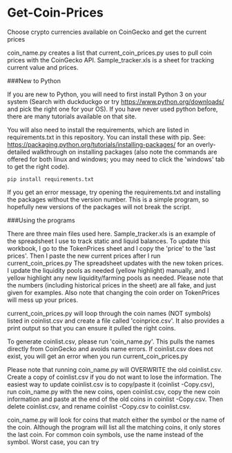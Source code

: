 # Get-Coin-Prices
Choose crypto currencies available on CoinGecko and get the current prices


coin_name.py creates a list that current_coin_prices.py uses to pull coin prices with the CoinGecko API. Sample_tracker.xls is a sheet for tracking current value and prices.

###New to Python

If you are new to Python, you will need to first install Python 3 on your system (Search with duckduckgo or try https://www.python.org/downloads/ and pick the right one for your OS). If you have never used python before, there are many tutorials available on that site.

You will also need to install the requirements, which are listed in requirements.txt in this repository. You can install these with pip. See: https://packaging.python.org/tutorials/installing-packages/ for an overly-detailed walkthrough on installing packages (also note the commands are offered for both linux and windows; you may need to click the 'windows' tab to get the right code).

```pip install requirements.txt```

If you get an error message, try opening the requirements.txt and installing the packages without the version number. This is a simple program, so hopefully new versions of the packages will not break the script.


###Using the programs

There are three main files used here. Sample_tracker.xls is an example of the spreadsheet I use to track static and liquid balances. To update this workbook, I go to the TokenPrices sheet and I copy the 'price' to the 'last prices'. Then I paste the new current prices after I run current_coin_prices.py The spreadsheet updates with the new token prices. I update the liquidity pools as needed (yellow highlight) manually, and I yellow highlight any new liquidity/farming pools as needed. Please note that the numbers (including historical prices in the sheet) are all fake, and just given for examples. Also note that changing the coin order on TokenPrices will mess up your prices.

current_coin_prices.py will loop through the coin names (NOT symbols) listed in coinlist.csv and create a file called 'coinprice.csv'. It also provides a print output so that you can ensure it pulled the right coins. 

To generate coinlist.csv, please run 'coin_name.py'. This pulls the names directly from CoinGecko and avoids name errors. If coinlist.csv does not exist, you will get an error when you run current_coin_prices.py 

Please note that running coin_name.py will OVERWRITE the old coinlist.csv. Create a copy of coinlist.csv if you do not want to lose the information. The easiest way to update coinlist.csv is to copy/paste it (coinlist -Copy.csv), run coin_name.py with the new coins, open coinlist.csv, copy the new coin information and paste at the end of the old coins in coinlist -Copy.csv. Then delete coinlist.csv, and rename coinlist -Copy.csv to coinlist.csv.

coin_name.py will look for coins that match either the symbol or the name of the coin. Although the program will list all the matching coins, it only stores the last coin. For common coin symbols, use the name instead of the symbol. Worst case, you can try 
